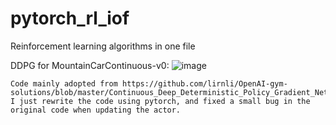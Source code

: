 # pytorch_rl_iof

Reinforcement learning algorithms in one file

DDPG for MountainCarContinuous-v0:
    ![image](https://github.com/zzzxxxttt/pytorch_rl_iof/blob/master/figures/ddpg_mtcar.png)

    Code mainly adopted from https://github.com/lirnli/OpenAI-gym-solutions/blob/master/Continuous_Deep_Deterministic_Policy_Gradient_Net/DDPG%20Class%20ver2.ipynb
    I just rewrite the code using pytorch, and fixed a small bug in the original code when updating the actor.

